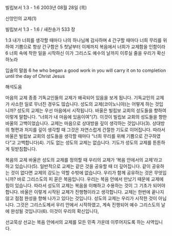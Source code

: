 빌립보서 1:3 - 1:6 
2003년 08월 28일 (목)

신앙인의 교제(1)



빌립보서 1:3 - 1:6 / 새찬송가 533 장


1:3 내가 너희를 생각할 때마다 나의 하나님께 감사하며 
4 간구할 때마다 너희 무리를 위하여 기쁨으로 항상 간구함은 
5 첫날부터 이제까지 복음에서 너희가 교제함을 인함이라 
6 너희 속에 착한 일을 시작하신 이가 그리스도 예수의 날까지 이루실 줄을 우리가 확신하노라 

입술의 말씀 
6 he who began a good work in you will carry it on to completion until the day of Christ Jesus

해석도움





마음의 교제 
종종 기독교인들의 교제가 왜곡되어 있음을 보게 됩니다. 기독교인의 교제가 사소한 일로 무너진 경우도 많습니다. 성도의 교제(코이노니아)는 어떻게 하는 것입니까? 성도의 교제는 우선 마음에서 시작됩니다. 바울은 빌립보 교회의 성도들을 향하여 이렇게 말합니다. “너희가 내 마음에 있음이여”(7). 이것이 빌립보 교회의 성도들을 향한 바울의 고백이었습니다. 교제는 마음으로 상대방을 깊이 생각하는 것입니다(3). 상대방의 형편과 처지를 깊이 생각할 때 그것은 자연스럽게 간절한 기도로 이어집니다. 따라서 바울은 빌립보 교회의 성도들을 생각할 때마다 “너희 무리를 위해 기쁨으로 간구하였다”고 고백합니다(4). 기도 없는 성도의 교제는 없습니다. 기도가 성도의 교제를 튼튼하게 뒷받침합니다. 

복음의 교제 
바울은 성도의 교제를 정의할 때 우리의 교제가 ‘복음 안에서의 교제’라고 하고 있습니다(5). 일반적으로 교제는 같은 것을 공유할 때 더 깊어집니다. 같이 공유하는 것이 없다면 교제의 강도는 약할 수밖에 없습니다. 우리가 함께 공유하는 것은 무엇입니까? 바로 그리스도의 피 묻은 복음입니다. 우리는 복음 안에서 만났기 때문에 교제에 힘이 있습니다. 따라서 성도의 교제는 복음을 이해하고 수용하는 것이 그 기초가 되어야 합니다. 바울은 이렇게 시작된 교제가 진행형이라고 생각합니다. 교제는 한번에 끝나지 않고 점점 완성을 향해 나가고 있다는 것입니다. 성도의 교제는 우리가 시작한 것이 아닙니다. 그것은 그리스도께서 우리 안에서 시작하였고, 계속 진행되어 예수 그리스도의 날에 완성될 것입니다(6). 이것이 우리의 확신입니다, 

선교묵상 
선교는 복음 안에서의 교제를 모든 민족 가운데 이루어지도록 하는 사역입니다.